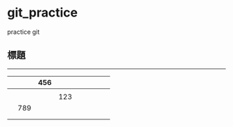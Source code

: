# git_practice
practice git

## 標題
------
|   |     | 456 |     |   |   |   |   |   |
|---|-----|-----|-----|---|---|---|---|---|
|   |     |     |     |   |   |   |   |   |
|   |     |     | 123 |   |   |   |   |   |
|   | 789 |     |     |   |   |   |   |   |
|   |     |     |     |   |   |   |   |   |
|   |     |     |     |   |   |   |   |   |
